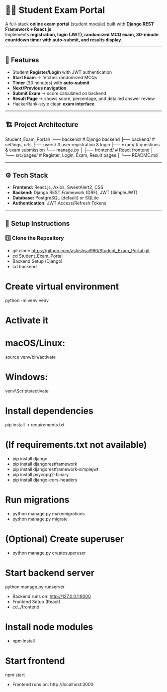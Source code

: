 # 🧑‍🎓 Student Exam Portal

A full-stack **online exam portal** (student module) built with **Django REST Framework + React.js**.  
Implements **registration, login (JWT), randomized MCQ exam, 30-minute countdown timer with auto-submit, and results display**.

---

## 📌 Features
- Student **Register/Login** with JWT authentication  
- **Start Exam** → fetches randomized MCQs  
- **Timer** (30 minutes) with **auto-submit**  
- **Next/Previous navigation**  
- **Submit Exam** → score calculated on backend  
- **Result Page** → shows score, percentage, and detailed answer review  
- HackerRank-style clean **exam interface**

---

## 🏗 Project Architecture

Student_Exam_Portal/
├── backend/ # Django backend
├── backend/ # settings, urls
├── users/ # user registration & login
├── exam/ # questions & exam submission
└── manage.py
│
├── frontend/ # React frontend
│ └── src/pages/ # Register, Login, Exam, Result pages
│
└── README.md

---

## ⚙️ Tech Stack
- **Frontend:** React.js, Axios, SweetAlert2, CSS  
- **Backend:** Django REST Framework (DRF), JWT (SimpleJWT)  
- **Database:** PostgreSQL (default) or SQLite  
- **Authentication:** JWT Access/Refresh Tokens  

---

## 🚀 Setup Instructions

### 1️⃣ Clone the Repository

- git clone https://github.com/ashishsai960/Student_Exam_Portal.git
- cd Student_Exam_Portal
- Backend Setup (Django)
- cd backend

# Create virtual environment
python -m venv venv

# Activate it
# macOS/Linux:
source venv/bin/activate
# Windows:
venv\Scripts\activate

# Install dependencies
pip install -r requirements.txt

# (If requirements.txt not available)
- pip install django 
- pip install djangorestframework 
- pip install djangorestframework-simplejwt 
- pip install psycopg2-binary 
- pip install django-cors-headers

# Run migrations
- python manage.py makemigrations
- python manage.py migrate

# (Optional) Create superuser
- python manage.py createsuperuser

# Start backend server
python manage.py runserver
- Backend runs on: http://127.0.0.1:8000
- Frontend Setup (React)
 - cd../frontend

# Install node modules
- npm install

# Start frontend
npm start
- Frontend runs on: http://localhost:3000

